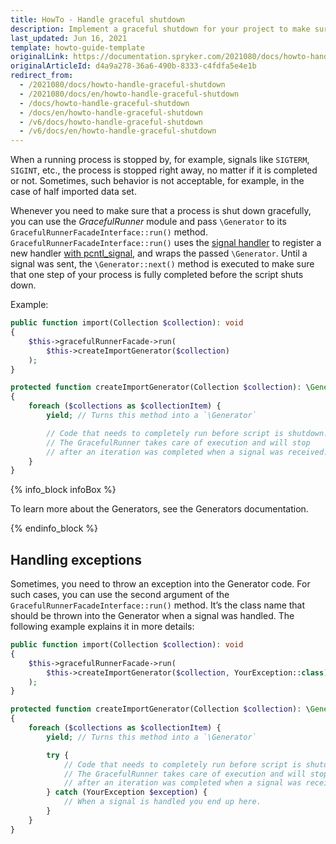 ```yaml
---
title: HowTo - Handle graceful shutdown
description: Implement a graceful shutdown for your project to make sure the uncompleted processes are not stopped by signals like SIGTERM.
last_updated: Jun 16, 2021
template: howto-guide-template
originalLink: https://documentation.spryker.com/2021080/docs/howto-handle-graceful-shutdown
originalArticleId: d4a9a278-36a6-490b-8333-c4fdfa5e4e1b
redirect_from:
  - /2021080/docs/howto-handle-graceful-shutdown
  - /2021080/docs/en/howto-handle-graceful-shutdown
  - /docs/howto-handle-graceful-shutdown
  - /docs/en/howto-handle-graceful-shutdown
  - /v6/docs/howto-handle-graceful-shutdown
  - /v6/docs/en/howto-handle-graceful-shutdown
---
```


When a running process is stopped by, for example, signals like `SIGTERM`, `SIGINT`, etc., the process is stopped right away, no matter if it is completed or not. Sometimes, such behavior is not acceptable, for example, in the case of half imported data set.

Whenever you need to make sure that a process is shut down gracefully, you can use the *GracefulRunner* module and pass `\Generator` to its `GracefulRunnerFacadeInterface::run()` method. `GracefulRunnerFacadeInterface::run()` uses the [signal handler](https://github.com/Seldaek/signal-handler) to register a new handler [with pcntl_signal](https://www.php.net/manual/en/function.pcntl-signal.php), and wraps the passed `\Generator`.  Until a signal was sent, the `\Generator::next()` method is executed to make sure that one step of your process is fully completed before the script shuts down.

Example:

```php
public function import(Collection $collection): void
{
    $this->gracefulRunnerFacade->run(
        $this->createImportGenerator($collection)
    );
}

protected function createImportGenerator(Collection $collection): \Generator
{
    foreach ($collections as $collectionItem) {
        yield; // Turns this method into a `\Generator`

        // Code that needs to completely run before script is shutdown.
        // The GracefulRunner takes care of execution and will stop
        // after an iteration was completed when a signal was received.
    }
}
```

{% info_block infoBox %}

To learn more about the Generators, see the Generators documentation.

{% endinfo_block %}

## Handling exceptions

Sometimes, you need to throw an exception into the Generator code. For such cases, you can use the second argument of the `GracefulRunnerFacadeInterface::run()` method. It’s the class name that should be thrown into the Generator when a signal was handled. The following example explains it in more details:

```php
public function import(Collection $collection): void
{
    $this->gracefulRunnerFacade->run(
        $this->createImportGenerator($collection, YourException::class)
    );
}

protected function createImportGenerator(Collection $collection): \Generator
{
    foreach ($collections as $collectionItem) {
        yield; // Turns this method into a `\Generator`

        try {
            // Code that needs to completely run before script is shutdown.
            // The GracefulRunner takes care of execution and will stop
            // after an iteration was completed when a signal was received.
        } catch (YourException $exception) {
            // When a signal is handled you end up here.
        }
    }
}
```

